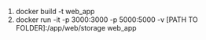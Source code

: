 1. docker build -t web_app
2. docker run -it -p 3000:3000 -p 5000:5000 -v [PATH TO FOLDER]:/app/web/storage web_app